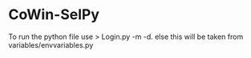 # CoWin-SelPy

To run the python file use > Login.py -m <mobilenum> -d<DeviceID>. else this will be taken from variables/envvariables.py
